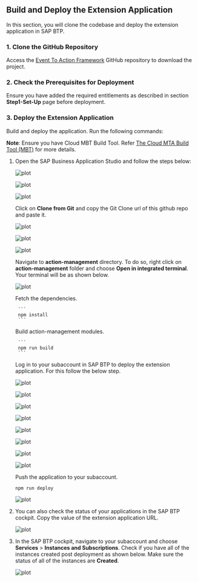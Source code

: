 ## Build and Deploy the Extension Application

In this section, you will clone the codebase and deploy the extension application in SAP BTP. 

### 1. Clone the GitHub Repository
    

Access the [Event To Action Framework](https://github.com/SAP-samples/btp-events-to-business-actions-framework) GitHub repository to download the project.

### 2. Check the Prerequisites for Deployment

Ensure you have added the required entitlements as described in section **Step1-Set-Up** page before deployment.

### 3. Deploy the Extension Application

Build and deploy the application. Run the following commands:

**Note**: Ensure you have Cloud MBT Build Tool. Refer [The Cloud MTA Build Tool (MBT)](https://help.sap.com/docs/HANA_CLOUD_DATABASE/c2b99f19e9264c4d9ae9221b22f6f589/1412120094534a23b1a894bc498c2767.html) for more details.

1. Open the SAP Business Application Studio and follow the steps below:

    ![plot](./images/BAS_1.png)

    ![plot](./images/BAS_2.png)

    ![plot](./images/BAS_3.png)

    Click on **Clone from Git** and copy the Git Clone url of this github repo and paste it.

    ![plot](./images/BAS_4.png)

    ![plot](./images/BAS_5.png)

    ![plot](./images/BAS_6.png)

    Navigate to **action-management** directory. To do so, right click on **action-management** folder and choose **Open in integrated terminal**. Your terminal will be as shown below. 

    ![plot](./images/BAS_8.png)

    Fetch the dependencies.

        ```
        npm install
        ```
    Build action-management modules.

        ```
        npm run build
        ```
    Log in to your subaccount in SAP BTP to deploy the extension application. For this follow the below step. 

    ![plot](./images/BAS_9.png)

    ![plot](./images/BAS_10.png)

    ![plot](./images/BAS_11.png)

    ![plot](./images/BAS_12.png)

    ![plot](./images/BAS_13.png)

    ![plot](./images/BAS_14.png)

    ![plot](./images/BAS_15.png)

    ![plot](./images/BAS_16.png)

    Push the application to your subaccount.

    ```
    npm run deploy
    ```

    ![plot](./images/BAS_17.png)



2. You can also check the status of your applications in the SAP BTP cockpit. Copy the value of the extension application URL.

    ![plot](./images/SAPBTPCockpit.png)

3. In the SAP BTP cockpit, navigate to your subaccount and choose **Services** > **Instances and Subscriptions**. Check if you have all of the instances created post deployment as shown below. Make sure the status of all of the instances are **Created**.

    ![plot](./images/postdeploy.png)

